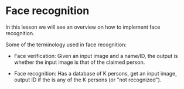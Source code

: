 # Face recognition

In this lesson we will see an overview on how to implement face recognition.

Some of the terminology used in face recognition:

- Face verification: Given an input image and a name/ID, the output is whether the input image is that of the claimed person.

- Face recognition: Has a database of K persons, get an input image, output ID if the is any of the K persons (or "not recognized").
